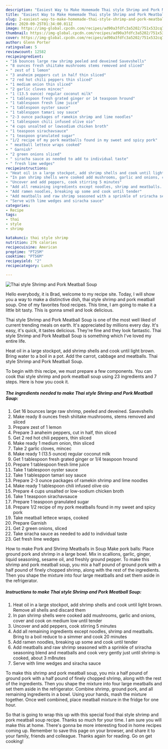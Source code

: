 ```yaml
---
description: "Easiest Way to Make Homemade Thai style Shrimp and Pork Meatball Soup"
title: "Easiest Way to Make Homemade Thai style Shrimp and Pork Meatball Soup"
slug: 2-easiest-way-to-make-homemade-thai-style-shrimp-and-pork-meatball-soup
date: 2020-09-25T01:34:00.011Z
image: https://img-global.cpcdn.com/recipes/ad90a3fdfc3a5202/751x532cq70/thai-style-shrimp-and-pork-meatball-soup-recipe-main-photo.jpg
thumbnail: https://img-global.cpcdn.com/recipes/ad90a3fdfc3a5202/751x532cq70/thai-style-shrimp-and-pork-meatball-soup-recipe-main-photo.jpg
cover: https://img-global.cpcdn.com/recipes/ad90a3fdfc3a5202/751x532cq70/thai-style-shrimp-and-pork-meatball-soup-recipe-main-photo.jpg
author: Glenn Porter
ratingvalue: 5
reviewcount: 12582
recipeingredient:
- "16 bounces large raw shrimp peeled and deveined Savevshells"
- "8 ounces fresh shiitake mushrooms stems removed and sliced"
- " zest of 1 lemon"
- "3 anaheim peppers cut in half thin sliced"
- "2 red hot chili peppers thin sliced"
- "1 medium onion thin sliced"
- "2 garlic cloves mincec"
- "1 (13.5 ounce) regular coconut milk"
- "1 tablespoon fresh grated ginger or 14 teaspoon hround"
- "1 tablespoon fresh lime juice"
- "1 tablespoon oyster sauce"
- "1 tablesppon tamari soy sauce"
- "2-3 ounce packages of ramekin shrimp and lime noodles"
- "1 tablespoon chili infused olive oio"
- "4 cups unsalted or lowsodium chicken broth"
- "1 teaspoon sirachavsauce"
- "1 teaspoon granulated sugar"
- "1/2 recipe of my pork meatballs found in my sweet and spicy pork"
- " meatball lettece wraps cooked"
- " Garnish"
- "2 green onions sliced"
- " siracha sauce as needed to add to individual taste"
- " fresh lime wedges"
recipeinstructions:
- "Heat oil in a large stockpot, add shrimp shells and cook until light brown. Remove all shells and discard them"
- "In pan shrimp shells were cooked add mushrooms, garlic and onions, cover and cook on medium low until tender"
- "Uncover and add peppers, cook stirring 5 minutes"
- "Add all remaining ingredients except noodles, shrimp and meatballs. Bring to a boil reduce to a simmer and cook 20 minutes"
- "Add ramen noodles, breaking up some and cook until tender"
- "Add meatballs and raw shrimp seasoned with a sprinkle of sriracha seasoning blend and meatballs and cook very gently just until shrimp is cooked, about 3 m8nutes"
- "Serve with lime wedges and siracha sauce"
categories:
- Recipe
tags:
- thai
- style
- shrimp

katakunci: thai style shrimp 
nutrition: 276 calories
recipecuisine: American
preptime: "PT25M"
cooktime: "PT56M"
recipeyield: "2"
recipecategory: Lunch

---
```



![Thai style Shrimp and Pork Meatball Soup](https://img-global.cpcdn.com/recipes/ad90a3fdfc3a5202/751x532cq70/thai-style-shrimp-and-pork-meatball-soup-recipe-main-photo.jpg)

Hello everybody, it is Brad, welcome to my recipe site. Today, I will show you a way to make a distinctive dish, thai style shrimp and pork meatball soup. One of my favorites food recipes. This time, I am going to make it a little bit tasty. This is gonna smell and look delicious.

Thai style Shrimp and Pork Meatball Soup is one of the most well liked of current trending meals on earth. It's appreciated by millions every day. It's easy, it's quick, it tastes delicious. They're fine and they look fantastic. Thai style Shrimp and Pork Meatball Soup is something which I've loved my entire life.

Heat oil in a large stockpot, add shrimp shells and cook until light brown. Bring water to a boil in a pot. Add the carrot, cabbage and meatballs. Thai style Shrimp and Pork Meatball Soup.


To begin with this recipe, we must prepare a few components. You can cook thai style shrimp and pork meatball soup using 23 ingredients and 7 steps. Here is how you cook it.

<!--inarticleads1-->

##### The ingredients needed to make Thai style Shrimp and Pork Meatball Soup:

1. Get 16 bounces large raw shrimp, peeled and deveined. Savevshells
1. Make ready 8 ounces fresh shiitake mushrooms, stems removed and sliced
1. Prepare  zest of 1 lemon
1. Prepare 3 anaheim peppers, cut in half, thin sliced
1. Get 2 red hot chili peppers, thin sliced
1. Make ready 1 medium onion, thin sliced
1. Take 2 garlic cloves, mincec
1. Make ready 1 (13.5 ounce) regular coconut milk
1. Get 1 tablespoon fresh grated ginger or 1/4 teaspoon hround
1. Prepare 1 tablespoon fresh lime juice
1. Take 1 tablespoon oyster sauce
1. Take 1 tablesppon tamari soy sauce
1. Prepare 2-3 ounce packages of ramekin shrimp and lime noodles
1. Make ready 1 tablespoon chili infused olive oio
1. Prepare 4 cups unsalted or low-sodium chicken broth
1. Take 1 teaspoon sirachavsauce
1. Prepare 1 teaspoon granulated sugar
1. Prepare 1/2 recipe of my pork meatballs found in my sweet and spicy pork
1. Take  meatball lettece wraps, cooked
1. Prepare  Garnish
1. Get 2 green onions, sliced
1. Take  siracha sauce as needed to add to individual taste
1. Get  fresh lime wedges


How to make Pork and Shrimp Meatballs in Soup Make pork balls: Place ground pork and shrimp in a large bowl. Mix in scallions, garlic, ginger, liquid seasoning, sesame oil, and freshly ground pepper. To make this shrimp and pork meatball soup, you mix a half pound of ground pork with a half pound of finely chopped shrimp, along with the rest of the ingredients. Then you shape the mixture into four large meatballs and set them aside in the refrigerator. 

<!--inarticleads2-->

##### Instructions to make Thai style Shrimp and Pork Meatball Soup:

1. Heat oil in a large stockpot, add shrimp shells and cook until light brown. Remove all shells and discard them
1. In pan shrimp shells were cooked add mushrooms, garlic and onions, cover and cook on medium low until tender
1. Uncover and add peppers, cook stirring 5 minutes
1. Add all remaining ingredients except noodles, shrimp and meatballs. Bring to a boil reduce to a simmer and cook 20 minutes
1. Add ramen noodles, breaking up some and cook until tender
1. Add meatballs and raw shrimp seasoned with a sprinkle of sriracha seasoning blend and meatballs and cook very gently just until shrimp is cooked, about 3 m8nutes
1. Serve with lime wedges and siracha sauce


To make this shrimp and pork meatball soup, you mix a half pound of ground pork with a half pound of finely chopped shrimp, along with the rest of the ingredients. Then you shape the mixture into four large meatballs and set them aside in the refrigerator. Combine shrimp, ground pork, and all remaining ingredients in a bowl. Using your hands, mash the mixture together. Once well combined, place meatball mixture in the fridge for one hour. 

So that is going to wrap this up with this special food thai style shrimp and pork meatball soup recipe. Thanks so much for your time. I am sure you will make this at home. There's gonna be more interesting food in home recipes coming up. Remember to save this page on your browser, and share it to your family, friends and colleague. Thanks again for reading. Go on get cooking!
